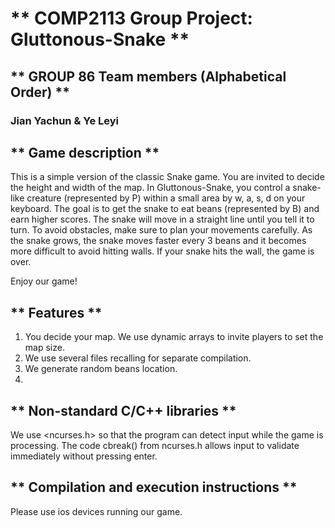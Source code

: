 # ** COMP2113 Group Project: Gluttonous-Snake **
## ** GROUP 86 Team members (Alphabetical Order) **
### Jian Yachun & Ye Leyi
## ** Game description **
This is a simple version of the classic Snake game. You are invited to decide the height and width of the map. In Gluttonous-Snake, you control a snake-like creature (represented by P) within a small area by w, a, s, d on your keyboard. The goal is to get the snake to eat beans (represented by B) and earn higher scores. The snake will move in a straight line until you tell it to turn. To avoid obstacles, make sure to plan your movements carefully. 
As the snake grows, the snake moves faster every 3 beans and it becomes more difficult to avoid hitting walls. If your snake hits the wall, the game is over.

Enjoy our game!
## ** Features **
1. You decide your map. We use dynamic arrays to invite players to set the map size.
2. We use several files recalling for separate compilation.
3. We generate random beans location.
4. 


## ** Non-standard C/C++ libraries **
We use <ncurses.h> so that the program can detect input while the game is processing. The code cbreak() from ncurses.h allows input to validate immediately without pressing enter.


## ** Compilation and execution instructions **
Please use ios devices running our game.



